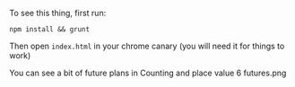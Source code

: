 To see this thing, first run:

```
npm install && grunt
```

Then open `index.html` in your chrome canary (you will need it for things to work)


You can see a bit of future plans in Counting and place value 6 futures.png